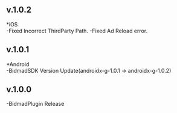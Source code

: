 v.1.0.2
-------------
*iOS<br>
-Fixed Incorrect ThirdParty Path.
-Fixed Ad Reload error.

v.1.0.1
-------------
*Android<br>
-BidmadSDK Version Update(androidx-g-1.0.1 -> androidx-g-1.0.2)

v.1.0.0
-------------
-BidmadPlugin Release
